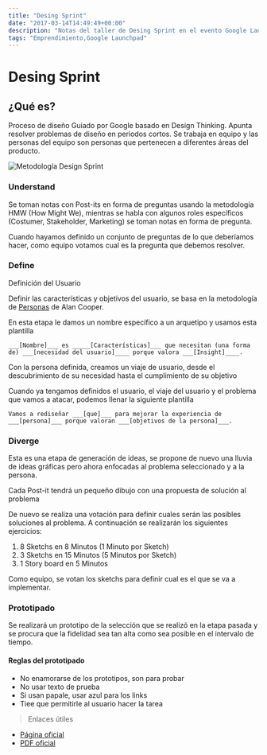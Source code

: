 ```yaml
---
title: "Desing Sprint"
date: "2017-03-14T14:49:49+00:00"
description: "Notas del taller de Desing Sprint en el evento Google Launchpad 2017"
tags: "Emprendimiento,Google Launchpad"
---
```

# Desing Sprint

## ¿Qué es?
Proceso de diseño Guiado por Google basado en Design Thinking. Apunta resolver problemas de diseño en periodos cortos. Se trabaja en equipo y las personas del equipo son personas que pertenecen a diferentes áreas del producto.

![Metodología Design Sprint](https://developers.google.com/design-sprint/images/home-DS-flow-ill.png)

### Understand

Se toman notas con Post-its en forma de preguntas usando la metodología HMW (How Might We), mientras se habla con algunos roles específicos (Costumer, Stakeholder, Marketing) se toman notas  en forma de pregunta.

Cuando hayamos definido un conjunto de preguntas de lo que deberíamos hacer, como equipo votamos cual es la pregunta que debemos resolver.

### Define

Definición del Usuario

Definir las características y objetivos del usuario, se basa en la metodología de [Personas](http://www.uxbooth.com/articles/creating-personas/) de Alan Cooper.

En esta etapa le damos un nombre específico a un arquetipo y usamos esta plantilla
```
___[Nombre]___ es _____[Características]___ que necesitan (una forma de) ___[necesidad del usuario]____ porque valora ___[Insight]____.
```

Con la persona definida, creamos un viaje de usuario, desde el descubrimiento de su necesidad hasta el cumplimiento de su objetivo

Cuando ya tengamos definidos el usuario, el viaje del usuario y el problema que vamos a atacar, podemos llenar la siguiente plantilla

```
Vamos a rediseñar ___[que]___ para mejorar la experiencia de ___[persona]___ porque valoran ___[objetivos de la persona]___. 
```


### Diverge

Esta es una etapa de generación de ideas, se propone de nuevo una lluvia de ideas gráficas pero ahora enfocadas al problema seleccionado y a la persona. 

Cada Post-it tendrá un pequeño dibujo con una propuesta de solución al problema

De nuevo se realiza una votación para definir cuales serán las posibles soluciones al problema. A continuación se realizarán los siguientes ejercicios:

1. 8 Sketchs en 8 Minutos (1 Minuto por Sketch)
1. 3 Sketchs en 15 Minutos (5 Minutos por Sketch)
1. 1 Story board en 5 Minutos

Como equipo, se votan los sketchs para definir cual es el que se va a implementar.

### Prototipado

Se realizará un prototipo de la selección que se realizó en la etapa pasada y se procura que la fidelidad sea tan alta como sea posible en el intervalo de tiempo.

#### Reglas del prototipado

- No enamorarse de los prototipos, son para probar
- No usar texto de prueba
- Si usan papale, usar azul para los links
- Tiee que permitirle al usuario hacer la tarea

> Enlaces útiles
  - [Página oficial](https://developers.google.com/design-sprint/)
  - [PDF oficial](https://developers.google.com/design-sprint/downloads/DesignSprintMethods.pdf)

